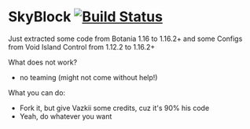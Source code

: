# SkyBlock [![Build Status](https://travis-ci.com/remplerus/SkyBlock.svg?branch=master)](https://travis-ci.com/remplerus/SkyBlock)

Just extracted some code from Botania 1.16 to 1.16.2+ and some Configs from Void Island Control from 1.12.2 to 1.16.2+

What does not work?
- no teaming (might not come without help!)

What you can do:
- Fork it, but give Vazkii some credits, cuz it's 90% his code
- Yeah, do whatever you want
